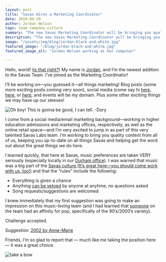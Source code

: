 ```yaml
---
layout: post
title: "Savas Hires a Marketing Coordinator"
date: 2019-04-29
author: Jordan Nelson
tags: team company-culture
summary: "The new Savas Marketing Coordinator will be bringing you quality content from the team, keeping you up-to-date on all things Savas!"
description: "The new Savas Marketing Coordinator will be bringing you quality content from the team, keeping you up-to-date on all things Savas!"
image: "/assets/img/blog/jordan-black-and-white.jpg"
featured_image: "/blog/jordan-black-and-white.jpg"
featured_image_alt: "Jordan Nelson working at her computer"

---
```


Hello, world! ([is that right?](https://en.wikipedia.org/wiki/%22Hello,_World!%22_program)) My name is [Jordan](https://savaslabs.com/company/jordan-nelson/), and I’m the newest addition to the Savas Team. I’ve joined as the Marketing Coordinator!

I’ll be working on—you guessed it—all things marketing! Blog posts (some more exciting posts coming very soon), social media (come say hi [here](https://twitter.com/SavasLabs?ref_src=twsrc%5Egoogle%7Ctwcamp%5Eserp%7Ctwgr%5Eauthor), [here](https://www.facebook.com/savaslabs/?modal=admin_todo_tour), or [here](https://www.linkedin.com/company/savas-labs/), and events will be my domain. Plus some other exciting things we may have up our sleeves!


<div class="blog-image-large">
<img alt="Oh boy! This is gonna be good, I can tell. -Dory" src="/assets/img/blog/oh-boy-nemo.gif">
</div>

I come from a social media/email marketing background—working in higher education admissions and marketing offices, respectively, as well as the online retail space—and I’m very excited to jump in as part of this very talented Savas Labs team. I’m working to bring you quality content from all of us, keeping you up-to-date on all things Savas and helping get the word out about the great things we do here.

I learned quickly, that here at Savas, music preferences are taken VERY seriously (especially locally in our [Durham office](https://savaslabs.com/durham/)). I was warned that music was a big part of the [Savas culture (It’s great here—you should come work with us, too!)](https://savaslabs.com/careers/) and that the “rules” include the following:

* Everything is given a chance
* Anything [can be vetoed](https://twitter.com/SavasLabs/status/1084825113080578048) by anyone at anytime, no questions asked
* Song requests/suggestions are welcomed

I knew immediately that my first suggestion was going to make an impression on this music-loving team (and I had learned that [someone](https://savaslabs.com/company/chris-russo/) on the team had an affinity for pop, specifically of the 90’s/2000’s variety). 

Challenge accepted. 
 
Suggestion: [2002 by Anne-Marie](https://open.spotify.com/track/2BgEsaKNfHUdlh97KmvFyo)

Friends, I’m so glad to report that — much like me taking the position here — it was a great choice. 

<div class="blog-image-large">
<img alt="take a bow" src="/assets/img/blog/take-a-bow.gif">
</div>
